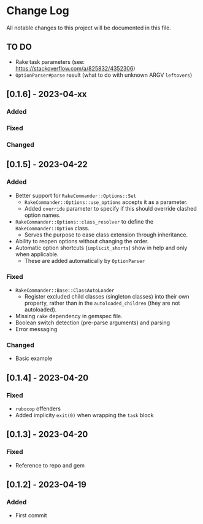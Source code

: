 # Change Log
All notable changes to this project will be documented in this file.

## TO DO
  - Rake task parameters (see: https://stackoverflow.com/a/825832/4352306)
  - `OptionParser#parse` result (what to do with unknown ARGV `leftovers`)

## [0.1.6] - 2023-04-xx

### Added
### Fixed
### Changed


## [0.1.5] - 2023-04-22

### Added
  - Better support for `RakeCommander::Options::Set`
    - `RakeCommander::Options::use_options` accepts it as a parameter.
    - Added `override` parameter to specify if this should override clashed option names.
  - `RakeCommander::Options::class_resolver` to define the `RakeCommander::Option` class.
    - Serves the purpose to ease class extension through inheritance.
  - Ability to reopen options without changing the order.
  - Automatic option shortcuts (`implicit_shorts`) show in help and only when applicable.
    - These are added automatically by `OptionParser`

### Fixed
  - `RakeCommander::Base::ClassAutoLoader`
    - Register excluded child classes (singleton classes) into their own property,
      rather than in the `autoloaded_children` (they are not autoloaded).
  - Missing `rake` dependency in gemspec file.
  - Boolean switch detection (pre-parse arguments) and parsing
  - Error messaging

### Changed
  - Basic example
  
## [0.1.4] - 2023-04-20

### Fixed
  - `rubocop` offenders
  - Added implicity `exit(0)` when wrapping the `task` block

## [0.1.3] - 2023-04-20

### Fixed
  - Reference to repo and gem

## [0.1.2] - 2023-04-19

### Added
  - First commit

